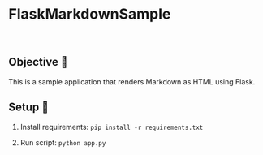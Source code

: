 # FlaskMarkdownSample
<br>

## Objective :pushpin:
This is a sample application that renders Markdown as HTML using Flask.
<br>

## Setup :pushpin:
1. Install requirements:
`pip install -r requirements.txt`

2. Run script:
`python app.py`
